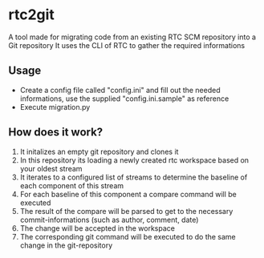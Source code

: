 # rtc2git
A tool made for migrating code from an existing RTC SCM repository into a Git repository
It uses the CLI of RTC to gather the required informations

## Usage
<ul>
<li>Create a config file called "config.ini" and fill out the needed informations, use the supplied "config.ini.sample" as reference</li>
<li>Execute migration.py</li>
</ul>

## How does it work?
<ol>
<li>It initalizes an empty git repository and clones it</li>
<li>In this repository its loading a newly created rtc workspace based on your oldest stream</li>
<li>It iterates to a configured list of streams to determine the baseline of each component of this stream</li>
<li>For each baseline of this component a compare command will be executed</li>
<li>The result of the compare will be parsed to get to the necessary commit-informations (such as author, comment, date)</li>
<li>The change will be accepted in the workspace</li>
<li>The corresponding git command will be executed to do the same change in the git-repository</li>
</ol>
